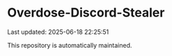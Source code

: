 # Overdose-Discord-Stealer

Last updated: 2025-06-18 22:25:51

This repository is automatically maintained.
